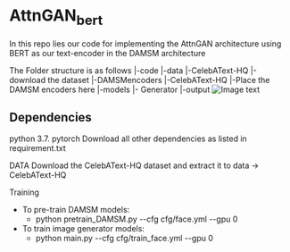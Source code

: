 # AttnGAN<sub>bert<sub>
In this repo lies our code for implementing the AttnGAN architecture using BERT as our text-encoder in the DAMSM architecture

The Folder structure is as follows
	|-code
	|-data
		|-CelebAText-HQ
			|-download the dataset
	|-DAMSMencoders
		|-CelebAText-HQ
			|-Place the DAMSM encoders here
	|-models
		|- Generator 
	|-output 
![Image text]()
## Dependencies
python 3.7.
pytorch
Download all other dependencies as listed in requirement.txt

DATA
Download the CelebAText-HQ dataset and extract it to data -> CelebAText-HQ

Training
* To pre-train DAMSM models:
	* python pretrain_DAMSM.py --cfg cfg/face.yml --gpu 0
* To train image generator models: 
	* python main.py --cfg cfg/train_face.yml --gpu 0
